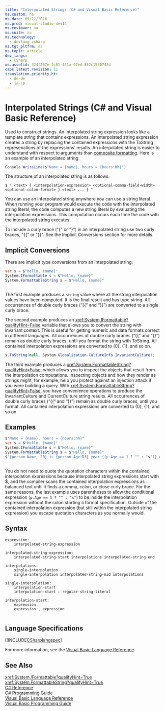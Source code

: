 ```yaml
---
title: "Interpolated Strings (C# and Visual Basic Reference)"
ms.custom: na
ms.date: 09/22/2016
ms.prod: visual-studio-dev14
ms.reviewer: na
ms.suite: na
ms.technology: 
  - devlang-csharp
ms.tgt_pltfrm: na
ms.topic: article
dev_langs: 
  - CSharp
ms.assetid: 324f267e-1c61-431a-97ed-852c1530742d
caps.latest.revision: 11
translation.priority.ht: 
  - de-de
  - ja-jp
---
```

# Interpolated Strings (C# and Visual Basic Reference)
Used to construct strings.  An interpolated string expression looks like a template string that contains expressions.  An interpolated string expression creates a string by replacing the contained expressions with the ToString represenations of the expressions’ results.  An interpolated string is easier to understand with respect to arguments than [composite formatting](assetId:///87b7d528-73f6-43c6-b71a-f23043039a49).  Here is an example of an interpolated string:  
  
```c#  
Console.WriteLine($"Name = {name}, hours = {hours:hh}")  
```  
  
 The structure of an interpolated string is as follows:  
  
```  
$ " <text> { <interpolation-expression> <optional-comma-field-width> <optional-colon-format> } <text> ... } "  
```  
  
 You can use an interpolated string anywhere you can use a string literal.  When running your program would execute the code with the interpolated string literal, the code computes a new string literal by evaluating the interpolation expressions.  This computation occurs each time the code with the interpolated string executes.  
  
 To include a curly brace ("{" or "}") in an interpolated string use two curly braces, "{{" or "}}".  See the Implicit Conversions section for more details.  
  
## Implicit Conversions  
 There are implicit type conversions from an interpolated string:  
  
```c#  
var s = $"hello, {name}"  
System.IFormattable s = $"Hello, {name}"  
System.FormattableString s = $"Hello, {name}"  
  
```  
  
 The first example produces a `string` value where all the string interpolation values have been computed.  It is the final result and has type string.  All occurrences of double curly braces (“{{“ and “}}”) are converted to a single curly brace.  
  
 The second example produces an <xref:System.IFormattable?qualifyHint=False> variable that allows you to convert the string with invariant context.  This is useful for getting numeric and data formats correct in different languages.  All occurrences of double curly braces (“{{“ and “}}”) remain as double curly braces, until you format the string with ToString.  All contained interpolation expressions are converted to {0}, {1}, and so on.  
  
```c#  
s.ToString(null, System.Globalization.CultureInfo.InvariantCulture);  
```  
  
 The third example produces a <xref:System.FormattableString?qualifyHint=False>, which allows you to inspect the objects that result from the interpolation computations.  Inspecting objects and how they render as strings might, for example, help you protect against an injection attack if you were building a query.  With <xref:System.FormattableString?qualifyHint=False>, you have convenience operations to produce the InvariantCulture and CurrentCulture string results.  All occurrences of double curly braces (“{{“ and “}}”) remain as double curly braces, until you format.  All contained interpolation expressions are converted to {0}, {1}, and so on.  
  
## Examples  
  
```c#  
$"Name = {name}, hours = {hours:hh}"  
var s = $"hello, {name}"  
System.IFormattable s = $"Hello, {name}"  
System.FormattableString s = $"Hello, {name}"  
$"{person.Name, 20} is {person.Age:D3} year {(p.Age == 1 ? "" : "s")} old."  
  
```  
  
 You do not need to quote the quotation characters within the contained interpolation expressions because interpolated string expressions start with $, and the compiler scans the contained interpolation expressions as balanced text until it finds a comma, colon, or close curly brace.  For the same reasons, the last example uses parentheses to allow the conditional expression (`p.Age == 1 ? "" : "s"`) to be inside the interpolation expression without the colon starting a format specification.  Outside of the contained interpolation expression (but still within the interpolated string expression) you escape quotation characters as you normally would.  
  
## Syntax  
  
```  
expression:  
    interpolated-string-expression  
  
interpolated-string-expression:  
    interpolated-string-start interpolations interpolated-string-end  
  
interpolations:  
    single-interpolation  
    single-interpolation interpolated-string-mid interpolations  
  
single-interpolation:  
    interpolation-start  
    interpolation-start : regular-string-literal  
  
interpolation-start:  
    expression  
    expression , expression  
  
```  
  
## Language Specifications  
 [!INCLUDE[CSharplangspec](../vs140/includes/csharplangspec_md.md)]  
  
 For more information, see the [Visual Basic Language Reference](../vs140/visual-basic-language-reference.md).  
  
## See Also  
 <xref:System.IFormattable?qualifyHint=True>   
 <xref:System.FormattableString?qualifyHint=True>   
 [C# Reference](../vs140/csharp-reference.md)   
 [C# Programming Guide](../vs140/csharp-programming-guide.md)   
 [Visual Basic Language Reference](../vs140/visual-basic-language-reference.md)   
 [Visual Basic Programming Guide](../vs140/visual-basic-programming-guide.md)